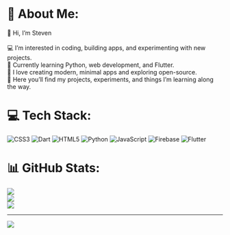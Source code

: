 # 💫 About Me:
👋 Hi, I’m Steven<br><br>💻 I’m interested in coding, building apps, and experimenting with new projects.<br>🚀 Currently learning Python, web development, and Flutter.<br>🌱 I love creating modern, minimal apps and exploring open-source.<br>📂 Here you’ll find my projects, experiments, and things I’m learning along the way.


# 💻 Tech Stack:
![CSS3](https://img.shields.io/badge/css3-%231572B6.svg?style=flat&logo=css3&logoColor=white) ![Dart](https://img.shields.io/badge/dart-%230175C2.svg?style=flat&logo=dart&logoColor=white) ![HTML5](https://img.shields.io/badge/html5-%23E34F26.svg?style=flat&logo=html5&logoColor=white) ![Python](https://img.shields.io/badge/python-3670A0?style=flat&logo=python&logoColor=ffdd54) ![JavaScript](https://img.shields.io/badge/javascript-%23323330.svg?style=flat&logo=javascript&logoColor=%23F7DF1E) ![Firebase](https://img.shields.io/badge/firebase-%23039BE5.svg?style=flat&logo=firebase) ![Flutter](https://img.shields.io/badge/Flutter-%2302569B.svg?style=flat&logo=Flutter&logoColor=white)
# 📊 GitHub Stats:
![](https://github-readme-stats.vercel.app/api?username=Stefa-glitch&theme=gruvbox&hide_border=false&include_all_commits=true&count_private=true)<br/>
![](https://nirzak-streak-stats.vercel.app/?user=Stefa-glitch&theme=gruvbox&hide_border=false)<br/>
![](https://github-readme-stats.vercel.app/api/top-langs/?username=Stefa-glitch&theme=gruvbox&hide_border=false&include_all_commits=true&count_private=true&layout=compact)

---
[![](https://visitcount.itsvg.in/api?id=Stefa-glitch&icon=0&color=0)](https://visitcount.itsvg.in)

<!-- Proudly created with GPRM ( https://gprm.itsvg.in ) -->
